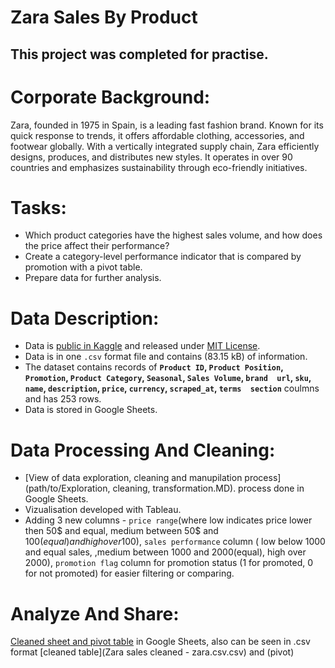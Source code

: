 # Zara Sales By Product

## This project was completed for practise.

# Corporate Background:
Zara, founded in 1975 in Spain, is a leading fast fashion brand. Known for its quick response to trends, it offers affordable clothing, accessories, and footwear globally. With a vertically integrated supply chain, Zara efficiently designs, produces, and distributes new styles.
It operates in over 90 countries and emphasizes sustainability through eco-friendly initiatives.

# Tasks:
* Which product categories have the highest sales volume, and how does the price affect their performance?
* Create a category-level performance indicator that is compared by promotion with a pivot table.
* Prepare data for further analysis.

# Data Description:
* Data is [public in Kaggle](https://www.kaggle.com/datasets/xontoloyo/data-penjualan-zara/data) and released under [MIT License](https://www.mit.edu/~amini/LICENSE.md).
* Data is in one `.csv` format file and contains (83.15 kB) of information.
* The dataset contains records of **`Product ID`,	`Product Position`,	`Promotion`,	`Product Category`,	`Seasonal`,	`Sales Volume`,	`brand	url`,	`sku`,	`name`,	`description`,	`price`,	`currency`,	`scraped_at`,	`terms	section`** coulmns and has 253 rows.
* Data is stored in Google Sheets.

# Data Processing And Cleaning:
* [View of data exploration, cleaning and manupilation process](path/to/Exploration, cleaning, transformation.MD). process done in Google Sheets.
* Vizualisation developed with Tableau.
* Adding 3 new columns - `price range`(where low indicates price lower then 50$ and equal, medium between 50$ and 100$(equal) and high over 100$), `sales performance` column ( low below 1000 and equal sales, ,medium between 1000 and 2000(equal), high over 2000), `promotion flag` column for promotion status (1 for promoted, 0 for not promoted) for easier filtering or comparing.

# Analyze And Share:
[Cleaned sheet and pivot table](https://docs.google.com/spreadsheets/d/1qM-US_Z5_eA7O50pTH4mnvdmK9CdFFQiH45qe5BHRhE/edit?usp=sharing) in Google Sheets, also can be seen in .csv format [cleaned table](Zara sales cleaned - zara.csv.csv) and (pivot)





